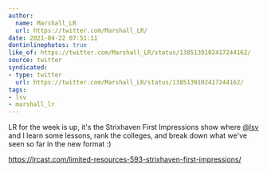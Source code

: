 ```yaml
---
author:
  name: Marshall_LR
  url: https://twitter.com/Marshall_LR/
date: 2021-04-22 07:51:11
dontinlinephotos: true
like_of: https://twitter.com/Marshall_LR/status/1385139102417244162/
source: twitter
syndicated:
- type: twitter
  url: https://twitter.com/Marshall_LR/status/1385139102417244162/
tags:
- lsv
- marshall_lr
---
```


LR for the week is up, it's the Strixhaven First Impressions show where [@lsv](https://twitter.com/lsv/) and I learn some lessons, rank the colleges, and break down what we've seen so far in the new format :) 



https://lrcast.com/limited-resources-593-strixhaven-first-impressions/